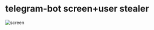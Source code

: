 # telegram-bot screen+user stealer
![screen](https://user-images.githubusercontent.com/115460227/194842645-40668c48-15ee-444d-94da-e5c95f8b31fa.PNG)
